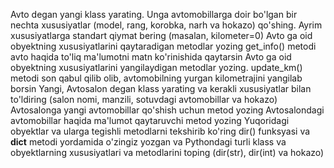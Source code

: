 Avto degan yangi klass yarating. Unga avtomobillarga doir bo'lgan bir nechta xususiyatlar (model, rang, korobka, narh va hokazo) qo'shing. Ayrim xususiyatlarga standart qiymat bering (masalan, kilometer=0)
Avto ga oid obyektning xususiyatlarini qaytaradigan metodlar yozing
get_info() metodi avto haqida to'liq ma'lumotni matn ko'rinishida qaytarsin
Avto ga oid obyektning xususiyatlarini yangilaydigan metodlar yozing.
update_km() metodi son qabul qilib olib, avtomobilning yurgan kilometrajini yangilab borsin
Yangi, Avtosalon degan klass yarating va kerakli xususiyatlar bilan to'ldiring (salon nomi, manzili, sotuvdagi avtomobillar va hokazo)
Avtosalonga yangi avtomobillar qo'shish uchun metod yozing
Avtosalondagi avtomobillar haqida ma'lumot qaytaruvchi metod yozing
Yuqoridagi obyektlar va ularga tegishli metodlarni tekshirib ko'ring
dir() funksyasi va __dict__ metodi yordamida o'zingiz yozgan va Pythondagi turli klass va obyektlarning xususiyatlari va metodlarini toping (dir(str), dir(int) va hokazo)
